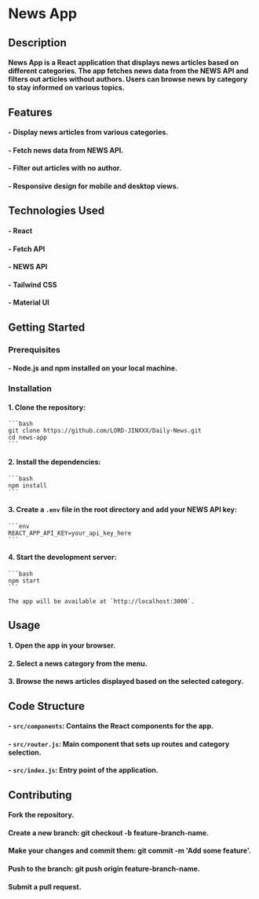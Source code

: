 # News App

## Description

#### News App is a React application that displays news articles based on different categories. The app fetches news data from the NEWS API and filters out articles without authors. Users can browse news by category to stay informed on various topics.

## Features

#### - Display news articles from various categories.
#### - Fetch news data from NEWS API.
#### - Filter out articles with no author.
#### - Responsive design for mobile and desktop views.


## Technologies Used

#### - React
#### - Fetch API
#### - NEWS API
#### - Tailwind CSS
#### - Material UI

## Getting Started

### Prerequisites

#### - Node.js and npm installed on your local machine.

### Installation

#### 1. Clone the repository:

    ```bash
    git clone https://github.com/LORD-JINXXX/Daily-News.git
    cd news-app
    ```

#### 2. Install the dependencies:

    ```bash
    npm install
    ```

#### 3. Create a `.env` file in the root directory and add your NEWS API key:

    ```env
    REACT_APP_API_KEY=your_api_key_here
    ```

#### 4. Start the development server:

    ```bash
    npm start
    ```

    The app will be available at `http://localhost:3000`.

## Usage

#### 1. Open the app in your browser.
#### 2. Select a news category from the menu.
#### 3. Browse the news articles displayed based on the selected category.

## Code Structure

#### - `src/components`: Contains the React components for the app.
#### - `src/router.js`: Main component that sets up routes and category selection.
#### - `src/index.js`: Entry point of the application.

## Contributing

#### Fork the repository.
#### Create a new branch: git checkout -b feature-branch-name.
#### Make your changes and commit them: git commit -m 'Add some feature'.
#### Push to the branch: git push origin feature-branch-name.
#### Submit a pull request.
